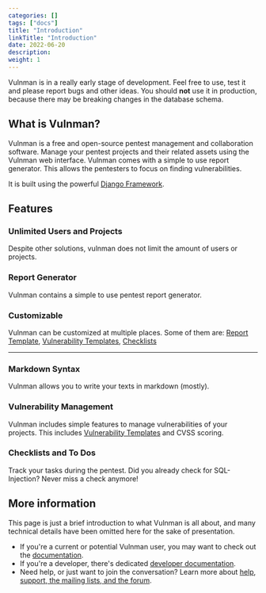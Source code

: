 ```yaml
---
categories: []
tags: ["docs"]
title: "Introduction"
linkTitle: "Introduction"
date: 2022-06-20
description:
weight: 1
---
```


<div class="alert alert-warning">
    <i class="fa fa-warning"></i>
Vulnman is in a really early stage of development. Feel free to use, test it and please report bugs and other ideas.
You should <b>not</b> use it in production, because there may be breaking changes in the database schema.
</div>

<h2>What is Vulnman?</h2>
<a id = "what-is-vulnman"></a>

<div class="row">
  <div class="col-lg-12 col-md-12">
    <p>
      Vulnman is a free and open-source pentest management and collaboration software.
      Manage your pentest projects and their related assets using the Vulnman web interface.
      Vulnman comes with a simple to use report generator.
      This allows the pentesters to focus on finding vulnerabilities.
    </p>
    <p>
      It is built using the powerful <a href="https://www.djangoproject.com/" rel="noopener noreferrer">Django Framework</a>.
    </p>
  </div>
</div>


<h2 class="more-bottom">Features</h2>

<div class="row">
  <div class="col-lg-4 col-md-4 col-xs-12">
    <h3>Unlimited Users and Projects</h3>
    <p>
      Despite other solutions, vulnman does not limit the amount of users or projects.
    </p>
  </div>
  <div class="col-lg-4 col-md-4 col-xs-12">
    <h3>Report Generator</h3>
    <p>
      Vulnman contains a simple to use pentest report generator.
    </p>
  </div>
  <div class="col-lg-4 col-md-4 col-xs-12">
    <h3>Customizable</h3>
    <p>
      Vulnman can be customized at multiple places. Some of them are:
      <a href="/doc/customize/report-template">Report Template</a>,
      <a href="/doc/vulnerability-templates">Vulnerability Templates</a>,
      <a href="/doc/checklists">Checklists</a>
    </p>
  </div>
</div>

<hr>

<div class="row">
  <div class="col-lg-4 col-md-4 col-xs-12">
    <h3>Markdown Syntax</h3>
    <p>
      Vulnman allows you to write your texts in markdown (mostly).
    </p>
  </div>
  <div class="col-lg-4 col-md-4 col-xs-12">
    <h3>Vulnerability Management</h3>
    <p>
      Vulnman includes simple features to manage vulnerabilities of your projects.
      This includes <a href="/doc/vulnerability-templates">Vulnerability Templates</a>
      and CVSS scoring.
    </p>
  </div>
  <div class="col-lg-4 col-md-4 col-xs-12">
    <h3>Checklists and To Dos</h3>
    <p>
      Track your tasks during the pentest.
      Did you already check for SQL-Injection?
      Never miss a check anymore!
    </p>
  </div>
</div>


<h2>More information</h2>

<p>
  This page is just a brief introduction to what Vulnman is all about, and many
  technical details have been omitted here for the sake of presentation.
  <ul>
    <li>
      If you're a current or potential Vulnman user, you may want to check out the
      <a href="/doc/">documentation</a>.
    </li>
    <li>
      If you're a developer, there's dedicated
      <a href="/doc/#developer-documentation">developer documentation</a>.
    </li>
    <li>
      Need help, or just want to join the conversation? Learn more about
      <a href="/support/">help, support, the mailing lists, and the forum</a>.
    </li>
  </ul>
</p>
